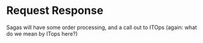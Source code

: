 # Request Response

Sagas will have some order processing, and a call out to ITOps (again: what do we mean by ITops here?)

